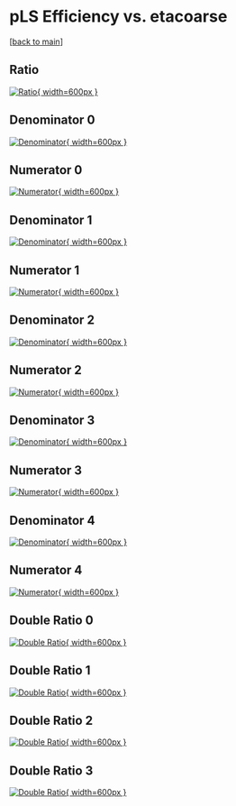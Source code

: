 # pLS Efficiency vs. etacoarse

[[back to main](./)]



## Ratio

[![Ratio](../mtv/var/pLS_xtr_13_0_eff_etacoarse.png){ width=600px }](../mtv/var/pLS_xtr_13_0_eff_etacoarse.pdf)

## Denominator 0

[![Denominator](../mtv/den/pLS_xtr_13_0_eff_etacoarse_den0.png){ width=600px }](../mtv/den/pLS_xtr_13_0_eff_etacoarse_den0.pdf)

## Numerator 0

[![Numerator](../mtv/num/pLS_xtr_13_0_eff_etacoarse_num0.png){ width=600px }](../mtv/num/pLS_xtr_13_0_eff_etacoarse_num0.pdf)

## Denominator 1

[![Denominator](../mtv/den/pLS_xtr_13_0_eff_etacoarse_den1.png){ width=600px }](../mtv/den/pLS_xtr_13_0_eff_etacoarse_den1.pdf)

## Numerator 1

[![Numerator](../mtv/num/pLS_xtr_13_0_eff_etacoarse_num1.png){ width=600px }](../mtv/num/pLS_xtr_13_0_eff_etacoarse_num1.pdf)

## Denominator 2

[![Denominator](../mtv/den/pLS_xtr_13_0_eff_etacoarse_den2.png){ width=600px }](../mtv/den/pLS_xtr_13_0_eff_etacoarse_den2.pdf)

## Numerator 2

[![Numerator](../mtv/num/pLS_xtr_13_0_eff_etacoarse_num2.png){ width=600px }](../mtv/num/pLS_xtr_13_0_eff_etacoarse_num2.pdf)

## Denominator 3

[![Denominator](../mtv/den/pLS_xtr_13_0_eff_etacoarse_den3.png){ width=600px }](../mtv/den/pLS_xtr_13_0_eff_etacoarse_den3.pdf)

## Numerator 3

[![Numerator](../mtv/num/pLS_xtr_13_0_eff_etacoarse_num3.png){ width=600px }](../mtv/num/pLS_xtr_13_0_eff_etacoarse_num3.pdf)

## Denominator 4

[![Denominator](../mtv/den/pLS_xtr_13_0_eff_etacoarse_den4.png){ width=600px }](../mtv/den/pLS_xtr_13_0_eff_etacoarse_den4.pdf)

## Numerator 4

[![Numerator](../mtv/num/pLS_xtr_13_0_eff_etacoarse_num4.png){ width=600px }](../mtv/num/pLS_xtr_13_0_eff_etacoarse_num4.pdf)

## Double Ratio 0

[![Double Ratio](../mtv/ratio/pLS_xtr_13_0_eff_etacoarse_ratio0.png){ width=600px }](../mtv/ratio/pLS_xtr_13_0_eff_etacoarse_ratio0.pdf)

## Double Ratio 1

[![Double Ratio](../mtv/ratio/pLS_xtr_13_0_eff_etacoarse_ratio1.png){ width=600px }](../mtv/ratio/pLS_xtr_13_0_eff_etacoarse_ratio1.pdf)

## Double Ratio 2

[![Double Ratio](../mtv/ratio/pLS_xtr_13_0_eff_etacoarse_ratio2.png){ width=600px }](../mtv/ratio/pLS_xtr_13_0_eff_etacoarse_ratio2.pdf)

## Double Ratio 3

[![Double Ratio](../mtv/ratio/pLS_xtr_13_0_eff_etacoarse_ratio3.png){ width=600px }](../mtv/ratio/pLS_xtr_13_0_eff_etacoarse_ratio3.pdf)

